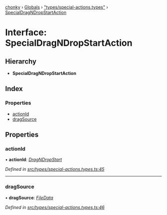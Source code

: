 [chonky](../README.md) › [Globals](../globals.md) › ["types/special-actions.types"](../modules/_types_special_actions_types_.md) › [SpecialDragNDropStartAction](_types_special_actions_types_.specialdragndropstartaction.md)

# Interface: SpecialDragNDropStartAction

## Hierarchy

* **SpecialDragNDropStartAction**

## Index

### Properties

* [actionId](_types_special_actions_types_.specialdragndropstartaction.md#actionid)
* [dragSource](_types_special_actions_types_.specialdragndropstartaction.md#dragsource)

## Properties

###  actionId

• **actionId**: *[DragNDropStart](../enums/_types_special_actions_types_.specialaction.md#dragndropstart)*

*Defined in [src/types/special-actions.types.ts:45](https://github.com/TimboKZ/Chonky/blob/b63f6c0/src/types/special-actions.types.ts#L45)*

___

###  dragSource

• **dragSource**: *[FileData](_types_files_types_.filedata.md)*

*Defined in [src/types/special-actions.types.ts:46](https://github.com/TimboKZ/Chonky/blob/b63f6c0/src/types/special-actions.types.ts#L46)*
